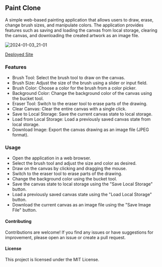 ## Paint Clone
A simple web-based painting application that allows users to draw, erase, change brush sizes, and manipulate colors. The application provides features such as saving and loading the canvas from local storage, clearing the canvas, and downloading the created artwork as an image file.

![2024-01-03_21-01](https://github.com/StefanSchutte/Paint_Clone/assets/127427422/a39a4fdb-61b6-477c-9618-3e72e1bd46b9)


[Deployed Site](https://paint-clone-stefan.netlify.app/)

### Features
- Brush Tool: Select the brush tool to draw on the canvas.
- Brush Size: Adjust the size of the brush using a slider or input field.
- Brush Color: Choose a color for the brush from a color picker.
- Background Color: Change the background color of the canvas using the bucket tool.
- Eraser Tool: Switch to the eraser tool to erase parts of the drawing.
- Clear Canvas: Clear the entire canvas with a single click.
- Save to Local Storage: Save the current canvas state to local storage.
- Load from Local Storage: Load a previously saved canvas state from local storage.
- Download Image: Export the canvas drawing as an image file (JPEG format).
### Usage
- Open the application in a web browser.
- Select the brush tool and adjust the size and color as desired.
- Draw on the canvas by clicking and dragging the mouse.
- Switch to the eraser tool to erase parts of the drawing.
- Change the background color using the bucket tool.
- Save the canvas state to local storage using the "Save Local Storage" button.
- Load a previously saved canvas state using the "Load Local Storage" button.
- Download the current canvas as an image file using the "Save Image File" button.

#### Contributing
Contributions are welcome! If you find any issues or have suggestions for improvement, please open an issue or create a pull request.

#### License
This project is licensed under the MIT License.
